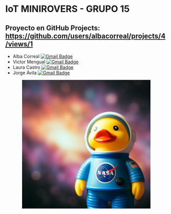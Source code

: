 # IoT MINIROVERS - GRUPO 15

## Proyecto en GitHub Projects: https://github.com/users/albacorreal/projects/4/views/1

- Alba Correal
  <a href="mailto:alba.correal@uma.es">
    <img src="https://img.shields.io/badge/_GMAIL_-FF0000?style=for-the-badge&logo=gmail&logoColor=white" alt="Gmail Badge"/>
  </a>
- Victor Mengual
  <a href="mailto:0619964250@uma.es">
    <img src="https://img.shields.io/badge/_GMAIL_-FF0000?style=for-the-badge&logo=gmail&logoColor=white" alt="Gmail Badge"/>
  </a>
- Laura Castro
  <a href="mailto:0610794597@uma.es">
    <img src="https://img.shields.io/badge/_GMAIL_-FF0000?style=for-the-badge&logo=gmail&logoColor=white" alt="Gmail Badge"/>
  </a>
- Jorge Ávila 
  <a href="mailto:j.avilaorero@uma.es">
    <img src="https://img.shields.io/badge/_GMAIL_-FF0000?style=for-the-badge&logo=gmail&logoColor=white" alt="Gmail Badge"/>
  </a>

<div align="center">
<img src=https://github.com/albacorreal/infind/blob/main/multimedia/portada.jpg width="400"/>
</div>

